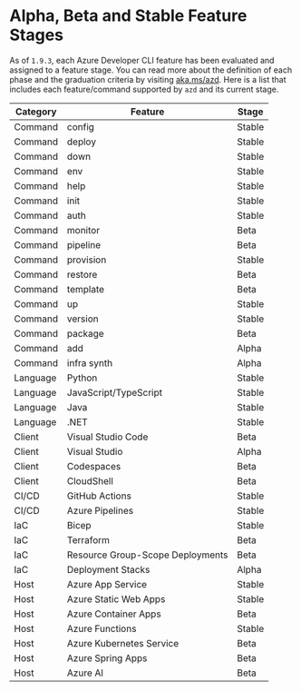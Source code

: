 # Alpha, Beta and Stable Feature Stages

As of `1.9.3`, each Azure Developer CLI feature has been evaluated and assigned to a feature stage. You can read more about the definition of each phase and the graduation criteria by visiting [aka.ms/azd](https://aka.ms/azd). Here is a list that includes each feature/command supported by `azd` and its current stage.

| **Category** | **Feature**              | **Stage** |
| ------------ | ------------------------ | --------- |
| Command      | config                   | Stable    |
| Command      | deploy                   | Stable    |
| Command      | down                     | Stable    |
| Command      | env                      | Stable    |
| Command      | help                     | Stable    |
| Command      | init                     | Stable    |
| Command      | auth                     | Stable    |
| Command      | monitor                  | Beta      |
| Command      | pipeline                 | Beta      |
| Command      | provision                | Stable    |
| Command      | restore                  | Beta      |
| Command      | template                 | Beta      |
| Command      | up                       | Stable    |
| Command      | version                  | Stable    |
| Command      | package                  | Beta      |
| Command      | add                      | Alpha     |
| Command      | infra synth              | Alpha     |
| Language     | Python                   | Stable    |
| Language     | JavaScript/TypeScript    | Stable    |
| Language     | Java                     | Stable    |
| Language     | .NET                     | Stable    |
| Client       | Visual Studio Code       | Beta      |
| Client       | Visual Studio            | Alpha     |
| Client       | Codespaces               | Beta      |
| Client       | CloudShell               | Beta      |
| CI/CD        | GitHub Actions           | Stable    |
| CI/CD        | Azure Pipelines          | Stable    |
| IaC          | Bicep                    | Stable    |
| IaC          | Terraform                | Beta      |
| IaC          | Resource Group-Scope Deployments | Beta      |
| IaC          | Deployment Stacks        | Alpha     |
| Host         | Azure App Service        | Stable    |
| Host         | Azure Static Web Apps    | Stable    |
| Host         | Azure Container Apps     | Beta      |
| Host         | Azure Functions          | Stable    |
| Host         | Azure Kubernetes Service | Beta      |
| Host         | Azure Spring Apps        | Beta      |
| Host         | Azure AI                 | Beta      |

